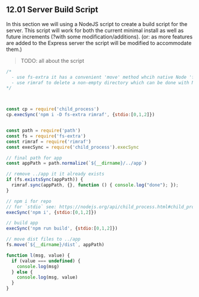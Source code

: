 ## 12.01 Server Build Script

In this section we will using a NodeJS script to create a build script for the server. This script will work for both the current minimal install as well as future increments (?with some modification/additions). (or: as more features are added to the Express server the script will be modified to accommodate them.)

> TODO: all about the script

```js
/*
  - use fs-extra it has a convenient 'move' method whcih native Node 'fs' does not.
  - use rimraf to delete a non-empty directory which can be done with Node but not as easily.
*/



const cp = require('child_process')
cp.execSync('npm i -D fs-extra rimraf', {stdio:[0,1,2]})


const path = require('path')
const fs = require('fs-extra')
const rimraf = require('rimraf')
const execSync = require('child_process').execSync

// final path for app
const appPath = path.normalize(`${__dirname}/../app`)

// remove ../app it it already exists
if (fs.existsSync(appPath)) {
  rimraf.sync(appPath, {}, function () { console.log("done"); });
}

// npm i for repo
// for `stdio` see: https://nodejs.org/api/child_process.html#child_process_options_stdio
execSync('npm i', {stdio:[0,1,2]})

// build app
execSync('npm run build', {stdio:[0,1,2]})

// move dist files to ../app
fs.move(`${__dirname}/dist`, appPath)

function l(msg, value) {
  if (value === undefined) {
    console.log(msg)    
  } else {
    console.log(msg, value)
  }
}
```

